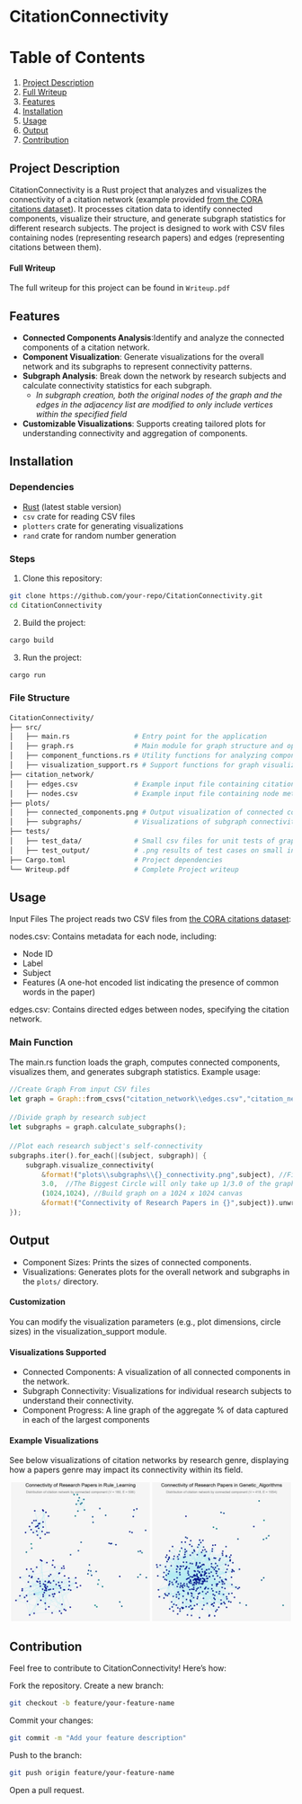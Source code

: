 # CitationConnectivity
# Table of Contents
1. [Project Description](#project-description)
2. [Full Writeup](#full-writeup)
3. [Features](#features)
4. [Installation](#installation)
5. [Usage](#usage)
6. [Output](#output)
7. [Contribution](#contribution)
## Project Description
CitationConnectivity is a Rust project that analyzes and visualizes the connectivity of a citation network (example provided [from the CORA citations dataset](https://graphsandnetworks.com/the-cora-dataset/)). It processes citation data to identify connected components, visualize their structure, and generate subgraph statistics for different research subjects. The project is designed to work with CSV files containing nodes (representing research papers) and edges (representing citations between them).
#### Full Writeup
The full writeup for this project can be found in `Writeup.pdf`
## Features
- **Connected Components Analysis**:Identify and analyze the connected components of a citation network.
- **Component Visualization**: Generate visualizations for the overall network and its subgraphs to represent connectivity patterns.
- **Subgraph Analysis**: Break down the network by research subjects and calculate connectivity statistics for each subgraph.
  - *In subgraph creation, both the original nodes of the graph and the edges in the adjacency list are modified to only include vertices within the specified field*
- **Customizable Visualizations**: Supports creating tailored plots for understanding connectivity and aggregation of components.
## Installation
### Dependencies
- [Rust](https://www.rust-lang.org/) (latest stable version)
- `csv` crate for reading CSV files
- `plotters` crate for generating visualizations
- `rand` crate for random number generation
### Steps
1. Clone this repository:
```bash
git clone https://github.com/your-repo/CitationConnectivity.git
cd CitationConnectivity
```
2. Build the project:
```bash
cargo build
```
3. Run the project:
```bash
cargo run
```

### File Structure
```bash
CitationConnectivity/
├── src/
│   ├── main.rs                # Entry point for the application
│   ├── graph.rs               # Main module for graph structure and operations (includes test cases)
│   ├── component_functions.rs # Utility functions for analyzing components
│   ├── visualization_support.rs # Support functions for graph visualization
├── citation_network/
│   ├── edges.csv              # Example input file containing citation edges
│   ├── nodes.csv              # Example input file containing node metadata
├── plots/
│   ├── connected_components.png # Output visualization of connected components
│   ├── subgraphs/             # Visualizations of subgraph connectivity
├── tests/
│   ├── test_data/             # Small csv files for unit tests of graph module functionality
│   ├── test_output/           # .png results of test cases on small inputs
├── Cargo.toml                 # Project dependencies
└── Writeup.pdf                # Complete Project writeup
```
## Usage
Input Files
The project reads two CSV files from [the CORA citations dataset](https://graphsandnetworks.com/the-cora-dataset/):

nodes.csv: Contains metadata for each node, including:
- Node ID
- Label
- Subject
- Features (A one-hot encoded list indicating the presence of common words in the paper)

edges.csv: Contains directed edges between nodes, specifying the citation network.
### Main Function
The main.rs function loads the graph, computes connected components, visualizes them, and generates subgraph statistics. Example usage:

```rust
//Create Graph From input CSV files
let graph = Graph::from_csvs("citation_network\\edges.csv","citation_network\\nodes.csv").unwrap();

//Divide graph by research subject
let subgraphs = graph.calculate_subgraphs();

//Plot each research subject's self-connectivity
subgraphs.iter().for_each(|(subject, subgraph)| {
    subgraph.visualize_connectivity(
        &format!("plots\\subgraphs\\{}_connectivity.png",subject), //File path of output image
        3.0,  //The Biggest Circle will only take up 1/3.0 of the graph's total space
        (1024,1024), //Build graph on a 1024 x 1024 canvas
        &format!("Connectivity of Research Papers in {}",subject)).unwrap(); //Graph Title
});
```
## Output
- Component Sizes: Prints the sizes of connected components.
- Visualizations: Generates plots for the overall network and subgraphs in the `plots/` directory.

#### Customization
You can modify the visualization parameters (e.g., plot dimensions, circle sizes) in the visualization_support module.

#### Visualizations Supported
- Connected Components: A visualization of all connected components in the network.
- Subgraph Connectivity: Visualizations for individual research subjects to understand their connectivity.
- Component Progress: A line graph of the aggregate % of data captured in each of the largest components
#### Example Visualizations
See below visualizations of citation networks by research genre, displaying how a papers genre may impact its connectivity within its field.
<p align="center">
  <img src="./plots/subgraphs/Rule_Learning_connectivity.png" width="49%" height="auto" alt="Example Graph for Rule Learning Connectivity">
  <img src="./plots/subgraphs/Genetic_Algorithms_connectivity.png" width="49%" height="auto" alt="Example Graph for Genetic Algorithms Connectivity">
</p>




## Contribution
Feel free to contribute to CitationConnectivity! Here’s how:

Fork the repository.
Create a new branch:
```bash
git checkout -b feature/your-feature-name
```
Commit your changes:
```bash
git commit -m "Add your feature description"
```
Push to the branch:
```bash
git push origin feature/your-feature-name
```
Open a pull request.

